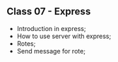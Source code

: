<h2> Class 07 - Express </h2>

* Introduction in express;
* How to use server with express;
* Rotes;
* Send message for rote;